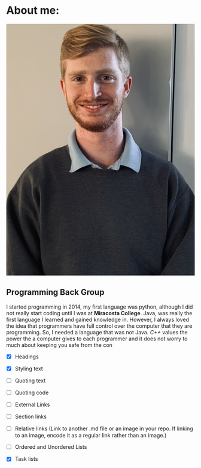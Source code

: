 # About me:

![Profile Picture](./Cover_photo.jpg)

## Programming Back Group


I started programming in 2014, my first language was
python, although I did not really start coding
until I was at **Miracosta College**. Java, was really the first
language I learned and gained knowledge in. However, I always loved the idea
that programmers have full control over the computer that they are programming.
So, I needed a language that was not Java. *C++* values the power the a computer
gives to each programmer and it does not worry to much about keeping you safe 
from the con




- [x] Headings
- [x] Styling text
- [ ] Quoting text
- [ ] Quoting code
- [ ] External Links
- [ ] Section links
- [ ] Relative links (Link to another .md file or an image in your repo. If linking to an image, encode it as a regular link rather than an image.)
- [ ] Ordered and Unordered Lists
- [x] Task lists






